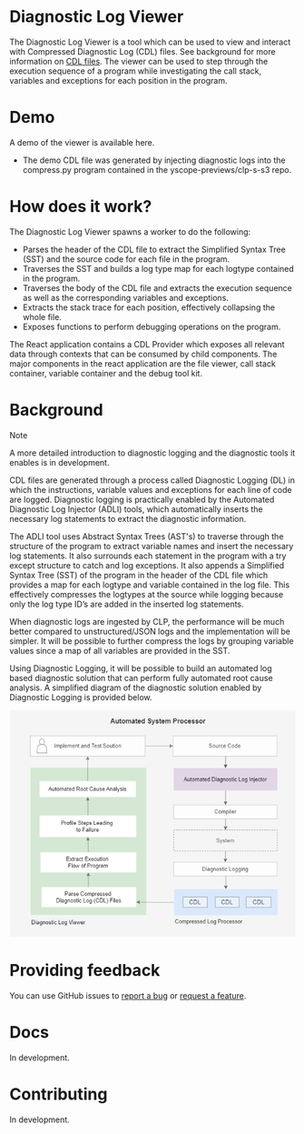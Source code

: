 # Diagnostic Log Viewer

The Diagnostic Log Viewer is a tool which can be used to view and interact with Compressed Diagnostic Log (CDL) files. See background for more information on [CDL files](#Background). The viewer can be used to step through the execution sequence of a program while investigating the call stack, variables and exceptions for each position in the program.

# Demo 

A demo of the viewer is available here.
* The demo CDL file was generated by injecting diagnostic logs into the compress.py program contained in the yscope-previews/clp-s-s3 repo.

# How does it work? 

The Diagnostic Log Viewer spawns a worker to do the following: 

* Parses the header of the CDL file to extract the Simplified Syntax Tree (SST) and the source code for each file in the program. 
* Traverses the SST and builds a log type map for each logtype contained in the program. 
* Traverses the body of the CDL file and extracts the execution sequence as well as the corresponding variables and exceptions.
* Extracts the stack trace for each position, effectively collapsing the whole file. 
* Exposes functions to perform debugging operations on the program.

The React application contains a CDL Provider which exposes all relevant data through contexts that can be consumed by child components. The major components in the react application are the file viewer, call stack container, variable container and the debug tool kit.

# Background

> [!NOTE]  
> A more detailed introduction to diagnostic logging and the diagnostic tools it enables is in development.

CDL files are generated through a process called Diagnostic Logging (DL) in which the instructions, variable values and exceptions for each line of code are logged. Diagnostic logging is practically enabled by the Automated Diagnostic Log Injector (ADLI) tools, which automatically inserts the necessary log statements to extract the diagnostic information.

The ADLI tool uses Abstract Syntax Trees (AST's) to traverse through the structure of the program to extract variable names and insert the necessary log statements. It also surrounds each statement in the program with a try except structure to catch and log exceptions. It also appends a Simplified Syntax Tree (SST) of the program in the header of the CDL file which provides a map for each logtype and variable contained in the log file. This effectively compresses the logtypes at the source while logging because only the log type ID’s are added in the inserted log statements.

When diagnostic logs are ingested by CLP, the performance will be much better compared to unstructured/JSON logs and the implementation will be simpler. It will be possible to further compress the logs by grouping variable values since a map of all variables are provided in the SST.

Using Diagnostic Logging, it will be possible to build an automated log based diagnostic solution that can perform fully automated root cause analysis. A simplified diagram of the diagnostic solution enabled by Diagnostic Logging is provided below.

![Simplified ASP System Diagram](docs/Simplified_System_Diagram_ASP.png)

# Providing feedback

You can use GitHub issues to [report a bug][bug-report] or [request a feature][feature-req].

# Docs

In development.

# Contributing

In development.


[bug-report]: https://github.com/vishalpalaniappan/diagnostic-log-viewer/issues
[feature-req]: https://github.com/vishalpalaniappan/diagnostic-log-viewer/issues
